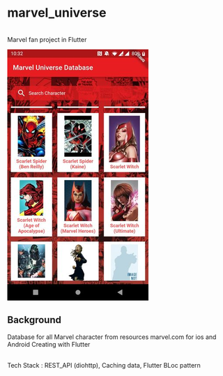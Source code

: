 # marvel_universe

</br>Marvel fan project in Flutter

![Screenshoot](https://github.com/andrea-liu87/marvel_universe/blob/master/assets/ss.jpg)

## Background

Database for all Marvel character from resources marvel.com for ios and Android
Creating with Flutter

</br>Tech Stack : REST_API (diohttp), Caching data, Flutter BLoc pattern

